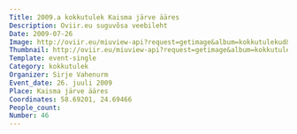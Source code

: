 ```yaml
---
Title: 2009.a kokkutulek Kaisma järve ääres
Description: Oviir.eu suguvõsa veebileht
Date: 2009-07-26
Image: http://oviir.eu/miuview-api?request=getimage&album=kokkutulekud&item=2009-46.-kokkutulek-26.-juuli-kaismaa-jrve-res.jpg&size=1200&mode=longest
Thumbnail: http://oviir.eu/miuview-api?request=getimage&album=kokkutulekud&item=2009-46.-kokkutulek-26.-juuli-kaismaa-jrve-res.jpg&size=600&mode=square
Template: event-single
Category: kokkutulek
Organizer: Sirje Vahenurm
Event_date: 26. juuli 2009
Place: Kaisma järve ääres
Coordinates: 58.69201, 24.69466
People_count:
Number: 46
---
```

